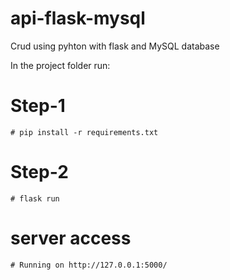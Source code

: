 # api-flask-mysql
Crud using pyhton with flask and MySQL database



In the project folder run:

 # Step-1
    
    # pip install -r requirements.txt
    
 # Step-2
 
    # flask run
    
 # server access

    # Running on http://127.0.0.1:5000/
